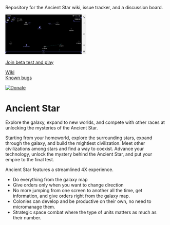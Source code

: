 Repository for the Ancient Star wiki, issue tracker, and a discussion board.

[<img src="./screenshots/map-early-game.jpg" alt="Ancient Star early game galaxy map" width="50%" height="50%">](/screenshots/map-early-game.jpg)

[Join beta test and play](https://play.google.com/apps/testing/com.ikcode.ancientstar1)  

[Wiki](https://github.com/iktools/Ancient-Star/wiki)  
[Known bugs](https://github.com/iktools/Ancient-Star/issues)

[![Donate](https://img.shields.io/badge/Donate-PayPal-green.svg)](https://www.paypal.me/IvanKravarscan/5)

# Ancient Star
Explore the galaxy, expand to new worlds, and compete with other races at unlocking the mysteries of the Ancient Star.

Starting from your homeworld, explore the surrounding stars, expand through the galaxy, and build the mightiest civilization. Meet other civilizations among stars and find a way to coexist. Advance your technology, unlock the mystery behind the Ancient Star, and put your empire to the final test.

Ancient Star features a streamlined 4X experience. 
- Do everything from the galaxy map
- Give orders only when you want to change direction
- No more jumping from one screen to another all the time, get information, and give orders right from the galaxy map. 
- Colonies can develop and be productive on their own, no need to micromanage them.
- Strategic space combat where the type of units matters as much as their number.
